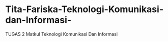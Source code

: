 # Tita-Fariska-Teknologi-Komunikasi-dan-Informasi-
TUGAS 2 Matkul Teknologi Komunikasi Dan Informasi
